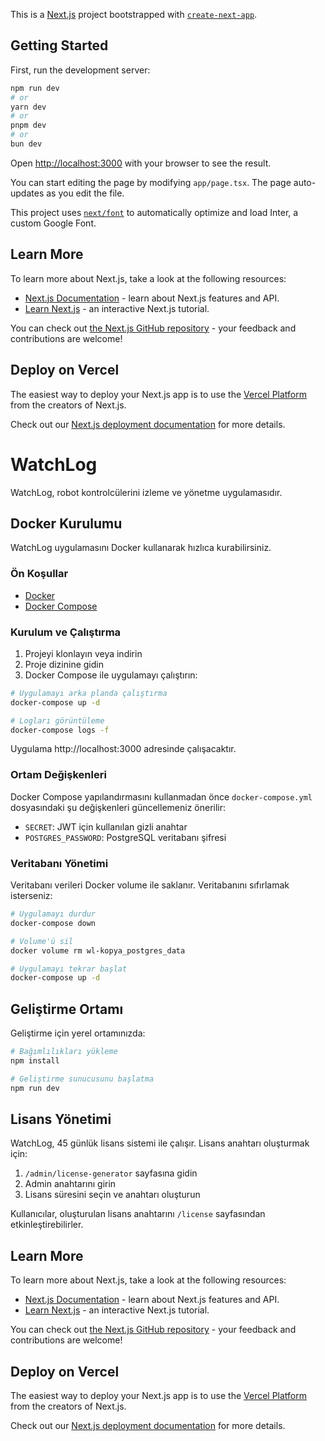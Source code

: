 This is a [Next.js](https://nextjs.org/) project bootstrapped with [`create-next-app`](https://github.com/vercel/next.js/tree/canary/packages/create-next-app).

## Getting Started

First, run the development server:

```bash
npm run dev
# or
yarn dev
# or
pnpm dev
# or
bun dev
```

Open [http://localhost:3000](http://localhost:3000) with your browser to see the result.

You can start editing the page by modifying `app/page.tsx`. The page auto-updates as you edit the file.

This project uses [`next/font`](https://nextjs.org/docs/basic-features/font-optimization) to automatically optimize and load Inter, a custom Google Font.

## Learn More

To learn more about Next.js, take a look at the following resources:

- [Next.js Documentation](https://nextjs.org/docs) - learn about Next.js features and API.
- [Learn Next.js](https://nextjs.org/learn) - an interactive Next.js tutorial.

You can check out [the Next.js GitHub repository](https://github.com/vercel/next.js/) - your feedback and contributions are welcome!

## Deploy on Vercel

The easiest way to deploy your Next.js app is to use the [Vercel Platform](https://vercel.com/new?utm_medium=default-template&filter=next.js&utm_source=create-next-app&utm_campaign=create-next-app-readme) from the creators of Next.js.

Check out our [Next.js deployment documentation](https://nextjs.org/docs/deployment) for more details.

# WatchLog

WatchLog, robot kontrolcülerini izleme ve yönetme uygulamasıdır.

## Docker Kurulumu

WatchLog uygulamasını Docker kullanarak hızlıca kurabilirsiniz.

### Ön Koşullar

- [Docker](https://docs.docker.com/get-docker/)
- [Docker Compose](https://docs.docker.com/compose/install/)

### Kurulum ve Çalıştırma

1. Projeyi klonlayın veya indirin
2. Proje dizinine gidin
3. Docker Compose ile uygulamayı çalıştırın:

```bash
# Uygulamayı arka planda çalıştırma
docker-compose up -d

# Logları görüntüleme
docker-compose logs -f
```

Uygulama http://localhost:3000 adresinde çalışacaktır.

### Ortam Değişkenleri

Docker Compose yapılandırmasını kullanmadan önce `docker-compose.yml` dosyasındaki şu değişkenleri güncellemeniz önerilir:

- `SECRET`: JWT için kullanılan gizli anahtar
- `POSTGRES_PASSWORD`: PostgreSQL veritabanı şifresi

### Veritabanı Yönetimi

Veritabanı verileri Docker volume ile saklanır. Veritabanını sıfırlamak isterseniz:

```bash
# Uygulamayı durdur
docker-compose down

# Volume'ü sil
docker volume rm wl-kopya_postgres_data

# Uygulamayı tekrar başlat
docker-compose up -d
```

## Geliştirme Ortamı

Geliştirme için yerel ortamınızda:

```bash
# Bağımlılıkları yükleme
npm install

# Geliştirme sunucusunu başlatma
npm run dev
```

## Lisans Yönetimi

WatchLog, 45 günlük lisans sistemi ile çalışır. Lisans anahtarı oluşturmak için:

1. `/admin/license-generator` sayfasına gidin
2. Admin anahtarını girin
3. Lisans süresini seçin ve anahtarı oluşturun

Kullanıcılar, oluşturulan lisans anahtarını `/license` sayfasından etkinleştirebilirler.

## Learn More

To learn more about Next.js, take a look at the following resources:

- [Next.js Documentation](https://nextjs.org/docs) - learn about Next.js features and API.
- [Learn Next.js](https://nextjs.org/learn) - an interactive Next.js tutorial.

You can check out [the Next.js GitHub repository](https://github.com/vercel/next.js/) - your feedback and contributions are welcome!

## Deploy on Vercel

The easiest way to deploy your Next.js app is to use the [Vercel Platform](https://vercel.com/new?utm_medium=default-template&filter=next.js&utm_source=create-next-app&utm_campaign=create-next-app-readme) from the creators of Next.js.

Check out our [Next.js deployment documentation](https://nextjs.org/docs/deployment) for more details.
